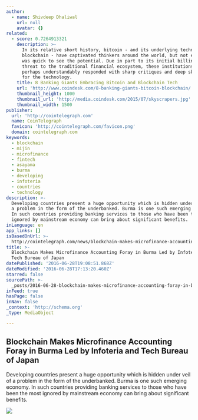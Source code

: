 ```yaml
---
author:
  - name: Shivdeep Dhaliwal
    url: null
    avatar: {}
related:
  - score: 0.7264913321
    description: >-
      In its relative short history, bitcoin - and its underlying technology the
      blockchain - have captivated thinkers around the world, but not everyone
      was quick to see the potential. Due in part to its initial billing as a
      threat to the traditional financial ecosystem, these institutions have
      perhaps understandably responded with sharp critiques and deep skepticism
      for the technology.
    title: 8 Banking Giants Embracing Bitcoin and Blockchain Tech
    url: 'http://www.coindesk.com/8-banking-giants-bitcoin-blockchain/'
    thumbnail_height: 1000
    thumbnail_url: 'http://media.coindesk.com/2015/07/skyscrapers.jpg'
    thumbnail_width: 1500
publisher:
  url: 'http://cointelegraph.com'
  name: CoinTelegraph
  favicon: 'http://cointelegraph.com/favicon.png'
  domain: cointelegraph.com
keywords:
  - blockchain
  - mijin
  - microfinance
  - fintech
  - asayama
  - burma
  - developing
  - infoteria
  - countries
  - technology
description: >-
  Developing countries present a huge opportunity which is hidden under veil of
  a problem in the form of the underbanked. Burma is one such emerging economy.
  In such countries providing banking services to those who have been the most
  ignored by mainstream economy can bring about significant benefits.
inLanguage: en
app_links: []
isBasedOnUrl: >-
  http://cointelegraph.com/news/blockchain-makes-microfinance-accounting-foray-in-burma-led-by-infoteria-and-tech-bureau-of-japan
title: >-
  Blockchain Makes Microfinance Accounting Foray in Burma Led by Infoteria and
  Tech Bureau of Japan
datePublished: '2016-06-28T19:08:51.868Z'
dateModified: '2016-06-28T17:13:20.460Z'
starred: false
sourcePath: >-
  _posts/2016-06-28-blockchain-makes-microfinance-accounting-foray-in-burma-led.md
inFeed: true
hasPage: false
inNav: false
_context: 'http://schema.org'
_type: MediaObject

---
```

<article style=""><h1>Blockchain Makes Microfinance Accounting Foray in Burma Led by Infoteria and Tech Bureau of Japan</h1><p>Developing countries present a huge opportunity which is hidden under veil of a problem in the form of the underbanked. Burma is one such emerging economy. In such countries providing banking services to those who have been the most ignored by mainstream economy can bring about significant benefits.</p><img src="http://cointelegraph.com/images/725_aHR0cDovL2NvaW50ZWxlZ3JhcGguY29tL3N0b3JhZ2UvdXBsb2Fkcy92aWV3L2M4OGM2NDE4YzMzY2E2MDRhMWI5ZTc1YTFiNzA3MDQxLmpwZw==.jpg" /></article>